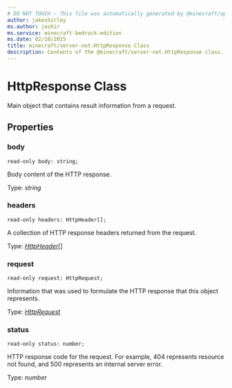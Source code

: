 ```yaml
---
# DO NOT TOUCH — This file was automatically generated by @minecraft/api-docs-generator, to report problems file an issue at https://github.com/Mojang/minecraft-scripting-libraries
author: jakeshirley
ms.author: jashir
ms.service: minecraft-bedrock-edition
ms.date: 02/10/2025
title: minecraft/server-net.HttpResponse Class
description: Contents of the @minecraft/server-net.HttpResponse class.
---
```

# HttpResponse Class

Main object that contains result information from a request.

## Properties

### **body**
`read-only body: string;`

Body content of the HTTP response.

Type: *string*

### **headers**
`read-only headers: HttpHeader[];`

A collection of HTTP response headers returned from the request.

Type: [*HttpHeader*](HttpHeader.md)[]

### **request**
`read-only request: HttpRequest;`

Information that was used to formulate the HTTP response that this object represents.

Type: [*HttpRequest*](HttpRequest.md)

### **status**
`read-only status: number;`

HTTP response code for the request. For example, 404 represents resource not found, and 500 represents an internal server error.

Type: *number*
